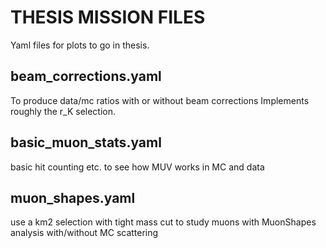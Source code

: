 THESIS MISSION FILES
====================

Yaml files for plots to go in thesis.

beam_corrections.yaml
---------------------
To produce data/mc ratios with or without beam corrections
Implements roughly the r_K selection.

basic_muon_stats.yaml
---------------------
basic hit counting etc. to see how MUV works in MC and data

muon_shapes.yaml
----------------

use a km2 selection with tight mass cut
to study muons with MuonShapes analysis
with/without MC scattering
